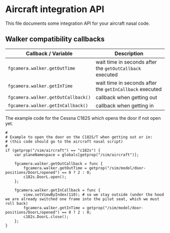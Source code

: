 Aircraft integration API
========================

This file documents some integration API for your aircraft nasal code.

## Walker compatibility callbacks

|Callback / Variable|Description|
|-----------------------|---------------|
|`fgcamera.walker.getOutTime`|wait time in seconds after the `getOutCallback` executed|
|`fgcamera.walker.getInTime`|wait time in seconds after the `getInCallback` executed|
|`fgcamera.walker.getOutCallback()`|callback  when getting out|
|`fgcamera.walker.getInCallback()`|callback when getting in|


The example code for the Cessna C182S which opens the door if not open yet.

```nasal
#
# Example to open the door on the C182S/T when getting out or in:
# (this code should go to the aircraft nasal script)
#
if (getprop("/sim/aircraft") == "c182s") {
    var planeNamespace = globals[getprop("/sim/aircraft")];

    fgcamera.walker.getOutCallback = func {
        fgcamera.walker.getOutTime = getprop("/sim/model/door-positions/DoorL/opened") == 0 ? 2 : 0;
        c182s.DoorL.open();
    };

    fgcamera.walker.getInCallback = func {
        view.setViewByIndex(110); # so we stay outside (under the hood we are already switched one frame into the pilot seat, which we must roll back)
        fgcamera.walker.getInTime = getprop("/sim/model/door-positions/DoorL/opened") == 0 ? 2 : 0;
        c182s.DoorL.close();
    };
}
```